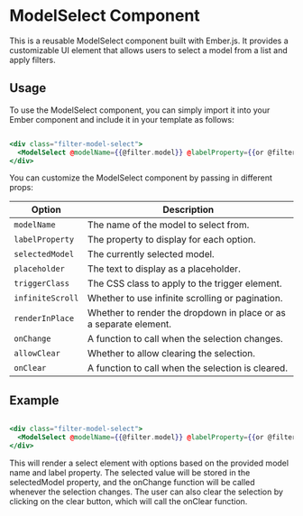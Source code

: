 # ModelSelect Component

This is a reusable ModelSelect component built with Ember.js. It provides a customizable UI element that allows users to select a model from a list and apply filters.


## Usage

To use the ModelSelect component, you can simply import it into your Ember component and include it in your template as follows:

```hbs

<div class="filter-model-select">
  <ModelSelect @modelName={{@filter.model}} @labelProperty={{or @filter.modelNamePath "name"}} @selectedModel={{this.selectedModel}} @placeholder={{@placeholder}} @triggerClass="form-select form-input form-input-sm flex-1" @infiniteScroll={{false}} @renderInPlace={{true}} @onChange={{this.onChange}} @allowClear={{true}} @onClear={{this.clear}} />
</div>

```

You can customize the ModelSelect component by passing in different props:

| Option           | Description                                                                  |
| ---------------- | ---------------------------------------------------------------------------- |
| `modelName`      | The name of the model to select from.                                         |
| `labelProperty`  | The property to display for each option.                                     |
| `selectedModel`  | The currently selected model.                                                |
| `placeholder`    | The text to display as a placeholder.                                        |
| `triggerClass`   | The CSS class to apply to the trigger element.                               |
| `infiniteScroll` | Whether to use infinite scrolling or pagination.                             |
| `renderInPlace`  | Whether to render the dropdown in place or as a separate element.            |
| `onChange`       | A function to call when the selection changes.                               |
| `allowClear`     | Whether to allow clearing the selection.                                     |
| `onClear`        | A function to call when the selection is cleared.                            |


## Example

```hbs

<div class="filter-model-select">
  <ModelSelect @modelName={{@filter.model}} @labelProperty={{or @filter.modelNamePath "name"}} @selectedModel={{this.selectedModel}} @placeholder={{@placeholder}} @triggerClass="form-select form-input form-input-sm flex-1" @infiniteScroll={{false}} @renderInPlace={{true}} @onChange={{this.onChange}} @allowClear={{true}} @onClear={{this.clear}} />
</div>

```

This will render a select element with options based on the provided model name and label property. The selected value will be stored in the selectedModel property, and the onChange function will be called whenever the selection changes. The user can also clear the selection by clicking on the clear button, which will call the onClear function.
